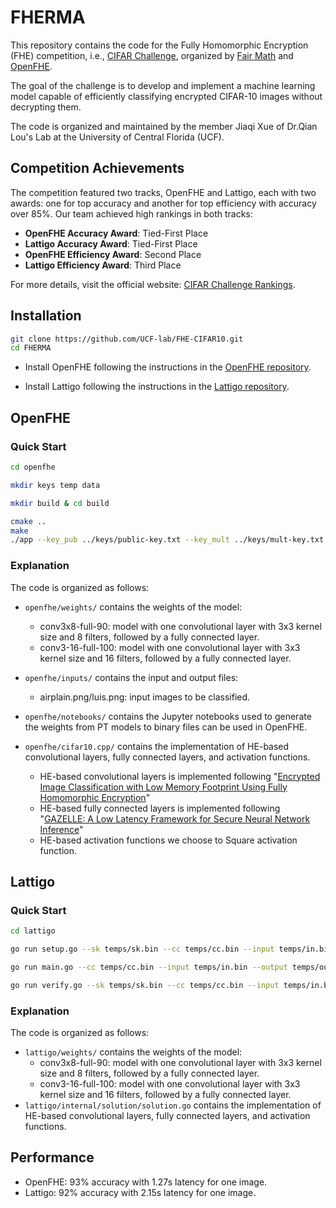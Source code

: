 # FHERMA

This repository contains the code for the Fully Homomorphic Encryption (FHE) competition, i.e., [CIFAR Challenge](https://fherma.io/challenges/652bf663485c878710fd0209/overview), organized by [Fair Math](https://fairmath.xyz/) and [OpenFHE](https://www.openfhe.org/).

The goal of the challenge is to develop and implement a machine learning model capable of efficiently classifying encrypted CIFAR-10 images without decrypting them.

The code is organized and maintained by the member Jiaqi Xue of Dr.Qian Lou's Lab at the University of Central Florida (UCF).

## Competition Achievements
The competition featured two tracks, OpenFHE and Lattigo, each with two awards: one for top accuracy and another for top efficiency with accuracy over 85%. Our team achieved high rankings in both tracks:

- **OpenFHE Accuracy Award**: Tied-First Place
- **Lattigo Accuracy Award**: Tied-First Place
- **OpenFHE Efficiency Award**: Second Place
- **Lattigo Efficiency Award**: Third Place

For more details, visit the official website: [CIFAR Challenge Rankings](https://fherma.io/challenges/652bf663485c878710fd0209/leaderboard).

## Installation
```bash
git clone https://github.com/UCF-lab/FHE-CIFAR10.git
cd FHERMA
```

- Install OpenFHE following the instructions in the [OpenFHE repository](https://github.com/openfheorg/openfhe-development).

- Install Lattigo following the instructions in the [Lattigo repository](https://github.com/tuneinsight/lattigo).


## OpenFHE
### Quick Start
```bash
cd openfhe

mkdir keys temp data

mkdir build & cd build

cmake ..
make
./app --key_pub ../keys/public-key.txt --key_mult ../keys/mult-key.txt --key_rot ../keys/rot-key.txt --input ../inputs/input.txt --output ../inputs/output.txt --mode gen --cc crypto-context.txt
```

### Explanation
The code is organized as follows:
- `openfhe/weights/` contains the weights of the model:
  - conv3x8-full-90: model with one convolutional layer with 3x3 kernel size and 8 filters, followed by a fully connected layer.
  - conv3-16-full-100: model with one convolutional layer with 3x3 kernel size and 16 filters, followed by a fully connected layer.

- `openfhe/inputs/` contains the input and output files:
  - airplain.png/luis.png: input images to be classified.

- `openfhe/notebooks/` contains the Jupyter notebooks used to generate the weights from PT models to binary files can be used in OpenFHE.

- `openfhe/cifar10.cpp/` contains the implementation of HE-based convolutional layers, fully connected layers, and activation functions.
  - HE-based convolutional layers is implemented following "[Encrypted Image Classification with Low Memory Footprint Using Fully Homomorphic Encryption](https://www.worldscientific.com/doi/10.1142/S0129065724500254)"
  - HE-based fully connected layers is implemented following "[GAZELLE: A Low Latency Framework for Secure Neural Network Inference](https://www.usenix.org/system/files/conference/usenixsecurity18/sec18-juvekar.pdf)"
  - HE-based activation functions we choose to Square activation function.

## Lattigo
### Quick Start
```bash
cd lattigo

go run setup.go --sk temps/sk.bin --cc temps/cc.bin --input temps/in.bin --key_public temps/pub.bin --key_eval temps/mult.bin

go run main.go --cc temps/cc.bin --input temps/in.bin --output temps/out.bin --key_public temps/pub.bin --key_eval temps/mult.bin

go run verify.go --sk temps/sk.bin --cc temps/cc.bin --input temps/in.bin --output temps/out.bin
```
### Explanation
The code is organized as follows:
- `lattigo/weights/` contains the weights of the model:
  - conv3x8-full-90: model with one convolutional layer with 3x3 kernel size and 8 filters, followed by a fully connected layer.
  - conv3-16-full-100: model with one convolutional layer with 3x3 kernel size and 16 filters, followed by a fully connected layer.
- `lattigo/internal/solution/solution.go` contains the implementation of HE-based convolutional layers, fully connected layers, and activation functions.

## Performance
- OpenFHE: 93% accuracy with 1.27s latency for one image.
- Lattigo: 92% accuracy with 2.15s latency for one image.
